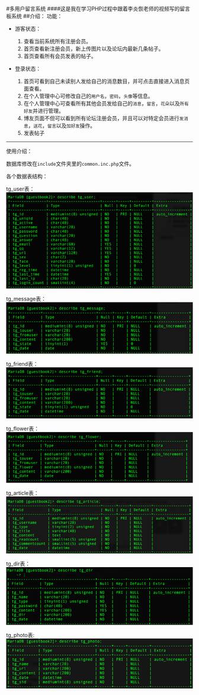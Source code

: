 #多用户留言系统
####这是我在学习PHP过程中跟着李炎恢老师的视频写的留言板系统
##介绍：
功能：

* 游客状态：

	1. 查看当前系统所有注册会员。
	2. 首页查看新注册会员，新上传图片以及论坛内最新几条帖子。
	3. 首页查看所有会员发表的帖子。
* 登录状态：
	1. 首页可看到自己未读别人发给自己的消息数目，并可点击直接进入消息页面查看。
	2. 在个人管理中心可修改自己的``` 用户名 ```，``` 密码 ```，``` 头像 ```等信息。
	3. 在个人管理中心可查看所有其他会员发给自己的``` 消息 ```，``` 留言 ```，``` 花朵 ```以及``` 所有好友 ```并进行管理。
	4. 博友页面不但可以看到所有论坛注册会员，并且可以对特定会员进行``` 发消息 ```，``` 送花 ```，``` 留言 ```以及``` 加好友 ```操作。
	5. 发表帖子
	
<hr />
使用介绍：

数据库修改在``` include ```文件夹里的``` common.inc.php ```文件。

各个数据表结构：

tg_user表：
![tg_user](introduce/tg_user.png)

tg_message表：
![tg_message](introduce/tg_message.png)

tg_friend表：
![tg_friend](introduce/tg_friend.png)

tg_flower表：
![tg_flower](introduce/tg_flower.png)

tg_article表：
![tg_article](introduce/tg_article.png)

tg_dir表：
![tg_article](introduce/tg_dir.png)

tg_photo表:
![tg_article](introduce/tg_photo.png)
